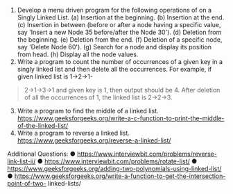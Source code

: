 1.	Develop a menu driven program for the following operations of on a Singly Linked List.
(a)	Insertion at the beginning.
(b)	Insertion at the end.
(c)	Insertion in between (before or after a node having a specific value, say 'Insert a new Node 35 before/after the Node 30').
(d)	Deletion from the beginning.
(e)	Deletion from the end.
(f)	Deletion of a specific node, say 'Delete Node 60').
(g)	Search for a node and display its position from head.
(h)	Display all the node values.
2.	Write a program to count the number of occurrences of a given key in a singly linked list and then delete all the occurrences. For example, if given linked list is 1->2->1-
>2->1->3->1 and given key is 1, then output should be 4. After deletion of all the occurrences of 1, the linked list is 2->2->3.
3.	Write a program to find the middle of a linked list.
https://www.geeksforgeeks.org/write-a-c-function-to-print-the-middle-of-the-linked-list/
4.	Write a program to reverse a linked list.
https://www.geeksforgeeks.org/reverse-a-linked-list/


Additional Questions:
●	https://www.interviewbit.com/problems/reverse-link-list-ii/
●	https://www.interviewbit.com/problems/rotate-list/
●	https://www.geeksforgeeks.org/adding-two-polynomials-using-linked-list/
●	https://www.geeksforgeeks.org/write-a-function-to-get-the-intersection-point-of-two- linked-lists/